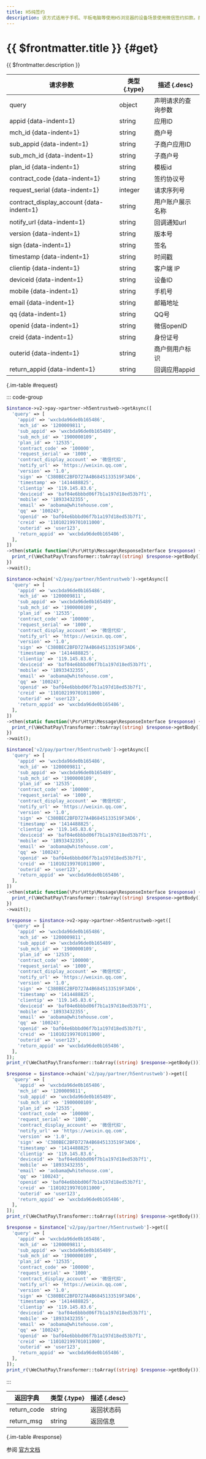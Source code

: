 ```yaml
---
title: H5纯签约
description: 该方式适用于手机、平板电脑等使用H5浏览器的设备场景使用微信签约扣款。商户在网站前端通过微信支付H5纯签约接口与用户签订委托扣款协议，再通过后台接口申请扣款来完成代扣交易。
---
```


# {{ $frontmatter.title }} {#get}

{{ $frontmatter.description }}

| 请求参数 | 类型 {.type} | 描述 {.desc}
| --- | --- | ---
| query | object | 声明请求的查询参数
| appid {data-indent=1} | string | 应用ID
| mch_id {data-indent=1} | string | 商户号
| sub_appid {data-indent=1} | string | 子商户应用ID
| sub_mch_id {data-indent=1} | string | 子商户号
| plan_id {data-indent=1} | string | 模板id
| contract_code {data-indent=1} | string | 签约协议号
| request_serial {data-indent=1} | integer | 请求序列号
| contract_display_account {data-indent=1} | string | 用户账户展示名称
| notify_url {data-indent=1} | string | 回调通知url
| version {data-indent=1} | string | 版本号
| sign {data-indent=1} | string | 签名
| timestamp {data-indent=1} | string | 时间戳
| clientip {data-indent=1} | string | 客户端 IP
| deviceid {data-indent=1} | string | 设备ID
| mobile {data-indent=1} | string | 手机号
| email {data-indent=1} | string | 邮箱地址
| qq {data-indent=1} | string | QQ号
| openid {data-indent=1} | string | 微信openID
| creid {data-indent=1} | string | 身份证号
| outerid {data-indent=1} | string | 商户侧用户标识
| return_appid {data-indent=1} | string | 回调应用appid

{.im-table #request}

::: code-group

```php [异步纯链式]
$instance->v2->pay->partner->h5entrustweb->getAsync([
  'query' => [
    'appid' => 'wxcbda96de0b165486',
    'mch_id' => '1200009811',
    'sub_appid' => 'wxcbda96de0b165489',
    'sub_mch_id' => '1900000109',
    'plan_id' => '12535',
    'contract_code' => '100000',
    'request_serial' => '1000',
    'contract_display_account' => '微信代扣',
    'notify_url' => 'https://weixin.qq.com',
    'version' => '1.0',
    'sign' => 'C380BEC2BFD727A4B6845133519F3AD6',
    'timestamp' => '1414488825',
    'clientip' => '119.145.83.6',
    'deviceid' => 'baf04e6bbbd06f7b1a197d18ed53b7f1',
    'mobile' => '18933432355',
    'email' => 'aobama@whitehouse.com',
    'qq' => '100243',
    'openid' => 'baf04e6bbbd06f7b1a197d18ed53b7f1',
    'creid' => '110102199701011000',
    'outerid' => 'user123',
    'return_appid' => 'wxcbda96de0b165486',
  ],
])
->then(static function(\Psr\Http\Message\ResponseInterface $response) {
  print_r(\WeChatPay\Transformer::toArray((string) $response->getBody()));
})
->wait();
```

```php [异步声明式]
$instance->chain('v2/pay/partner/h5entrustweb')->getAsync([
  'query' => [
    'appid' => 'wxcbda96de0b165486',
    'mch_id' => '1200009811',
    'sub_appid' => 'wxcbda96de0b165489',
    'sub_mch_id' => '1900000109',
    'plan_id' => '12535',
    'contract_code' => '100000',
    'request_serial' => '1000',
    'contract_display_account' => '微信代扣',
    'notify_url' => 'https://weixin.qq.com',
    'version' => '1.0',
    'sign' => 'C380BEC2BFD727A4B6845133519F3AD6',
    'timestamp' => '1414488825',
    'clientip' => '119.145.83.6',
    'deviceid' => 'baf04e6bbbd06f7b1a197d18ed53b7f1',
    'mobile' => '18933432355',
    'email' => 'aobama@whitehouse.com',
    'qq' => '100243',
    'openid' => 'baf04e6bbbd06f7b1a197d18ed53b7f1',
    'creid' => '110102199701011000',
    'outerid' => 'user123',
    'return_appid' => 'wxcbda96de0b165486',
  ],
])
->then(static function(\Psr\Http\Message\ResponseInterface $response) {
  print_r(\WeChatPay\Transformer::toArray((string) $response->getBody()));
})
->wait();
```

```php [异步属性式]
$instance['v2/pay/partner/h5entrustweb']->getAsync([
  'query' => [
    'appid' => 'wxcbda96de0b165486',
    'mch_id' => '1200009811',
    'sub_appid' => 'wxcbda96de0b165489',
    'sub_mch_id' => '1900000109',
    'plan_id' => '12535',
    'contract_code' => '100000',
    'request_serial' => '1000',
    'contract_display_account' => '微信代扣',
    'notify_url' => 'https://weixin.qq.com',
    'version' => '1.0',
    'sign' => 'C380BEC2BFD727A4B6845133519F3AD6',
    'timestamp' => '1414488825',
    'clientip' => '119.145.83.6',
    'deviceid' => 'baf04e6bbbd06f7b1a197d18ed53b7f1',
    'mobile' => '18933432355',
    'email' => 'aobama@whitehouse.com',
    'qq' => '100243',
    'openid' => 'baf04e6bbbd06f7b1a197d18ed53b7f1',
    'creid' => '110102199701011000',
    'outerid' => 'user123',
    'return_appid' => 'wxcbda96de0b165486',
  ],
])
->then(static function(\Psr\Http\Message\ResponseInterface $response) {
  print_r(\WeChatPay\Transformer::toArray((string) $response->getBody()));
})
->wait();
```

```php [同步纯链式]
$response = $instance->v2->pay->partner->h5entrustweb->get([
  'query' => [
    'appid' => 'wxcbda96de0b165486',
    'mch_id' => '1200009811',
    'sub_appid' => 'wxcbda96de0b165489',
    'sub_mch_id' => '1900000109',
    'plan_id' => '12535',
    'contract_code' => '100000',
    'request_serial' => '1000',
    'contract_display_account' => '微信代扣',
    'notify_url' => 'https://weixin.qq.com',
    'version' => '1.0',
    'sign' => 'C380BEC2BFD727A4B6845133519F3AD6',
    'timestamp' => '1414488825',
    'clientip' => '119.145.83.6',
    'deviceid' => 'baf04e6bbbd06f7b1a197d18ed53b7f1',
    'mobile' => '18933432355',
    'email' => 'aobama@whitehouse.com',
    'qq' => '100243',
    'openid' => 'baf04e6bbbd06f7b1a197d18ed53b7f1',
    'creid' => '110102199701011000',
    'outerid' => 'user123',
    'return_appid' => 'wxcbda96de0b165486',
  ],
]);
print_r(\WeChatPay\Transformer::toArray((string) $response->getBody()));
```

```php [同步声明式]
$response = $instance->chain('v2/pay/partner/h5entrustweb')->get([
  'query' => [
    'appid' => 'wxcbda96de0b165486',
    'mch_id' => '1200009811',
    'sub_appid' => 'wxcbda96de0b165489',
    'sub_mch_id' => '1900000109',
    'plan_id' => '12535',
    'contract_code' => '100000',
    'request_serial' => '1000',
    'contract_display_account' => '微信代扣',
    'notify_url' => 'https://weixin.qq.com',
    'version' => '1.0',
    'sign' => 'C380BEC2BFD727A4B6845133519F3AD6',
    'timestamp' => '1414488825',
    'clientip' => '119.145.83.6',
    'deviceid' => 'baf04e6bbbd06f7b1a197d18ed53b7f1',
    'mobile' => '18933432355',
    'email' => 'aobama@whitehouse.com',
    'qq' => '100243',
    'openid' => 'baf04e6bbbd06f7b1a197d18ed53b7f1',
    'creid' => '110102199701011000',
    'outerid' => 'user123',
    'return_appid' => 'wxcbda96de0b165486',
  ],
]);
print_r(\WeChatPay\Transformer::toArray((string) $response->getBody()));
```

```php [同步属性式]
$response = $instance['v2/pay/partner/h5entrustweb']->get([
  'query' => [
    'appid' => 'wxcbda96de0b165486',
    'mch_id' => '1200009811',
    'sub_appid' => 'wxcbda96de0b165489',
    'sub_mch_id' => '1900000109',
    'plan_id' => '12535',
    'contract_code' => '100000',
    'request_serial' => '1000',
    'contract_display_account' => '微信代扣',
    'notify_url' => 'https://weixin.qq.com',
    'version' => '1.0',
    'sign' => 'C380BEC2BFD727A4B6845133519F3AD6',
    'timestamp' => '1414488825',
    'clientip' => '119.145.83.6',
    'deviceid' => 'baf04e6bbbd06f7b1a197d18ed53b7f1',
    'mobile' => '18933432355',
    'email' => 'aobama@whitehouse.com',
    'qq' => '100243',
    'openid' => 'baf04e6bbbd06f7b1a197d18ed53b7f1',
    'creid' => '110102199701011000',
    'outerid' => 'user123',
    'return_appid' => 'wxcbda96de0b165486',
  ],
]);
print_r(\WeChatPay\Transformer::toArray((string) $response->getBody()));
```

:::

| 返回字典 | 类型 {.type} | 描述 {.desc}
| --- | --- | ---
| return_code | string | 返回状态码
| return_msg | string | 返回信息

{.im-table #response}

参阅 [官方文档](https://pay.weixin.qq.com/wiki/doc/api/wxpay_v2/papay/chapter5_4.shtml)
